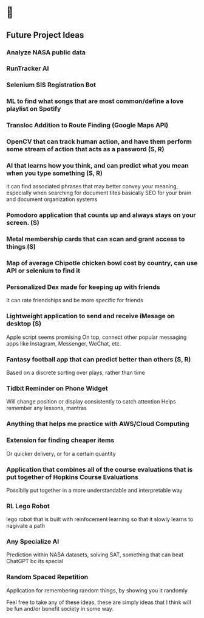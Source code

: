 # 👋

## Future Project Ideas

### Analyze NASA public data

### RunTracker AI

### Selenium SIS Registration Bot

### ML to find what songs that are most common/define a love playlist on Spotify

### Transloc Addition to Route Finding (Google Maps API)

### OpenCV that can track human action, and have them perform some stream of action that acts as a password (S, R)

### AI that learns how you think, and can predict what you mean when you type something (S, R)
  it can find associated phrases that may better convey your meaning, especially when searching for document tites
  basically SEO for your brain and document organization systems

### Pomodoro application that counts up and always stays on your screen. (S)

### Metal membership cards that can scan and grant access to things (S)

### Map of average Chipotle chicken bowl cost by country, can use API or selenium to find it

### Personalized Dex made for keeping up with friends
  It can rate friendships and be more specific for friends

### Lightweight application to send and receive iMesage on desktop (S)
Apple script seems promising
On top, connect other popular messaging apps like Instagram, Messenger, WeChat, etc.

### Fantasy football app that can predict better than others (S, R)
Based on a discrete sorting over plays, rather than time

### Tidbit Reminder on Phone Widget
 Will change position or display consistently to catch attention
 Helps remember any lessons, mantras

### Anything that helps me practice with AWS/Cloud Computing

### Extension for finding cheaper items
 Or quicker delivery, or for a certain quantity

### Application that combines all of the course evaluations that is put together of Hopkins Course Evaluations
 Possibily put together in a more understandable and interpretable way

### RL Lego Robot
lego robot that is built with reinfocement learning so that it slowly learns to nagivate a path

### Any Specialize AI
Prediction within NASA datasets, solving SAT, something that can beat ChatGPT bc its special

### Random Spaced Repetition
Application for remembering random things, by showing you it randomly

Feel free to take any of these ideas, these are simply ideas that I think will be fun and/or benefit society in some way.

  
